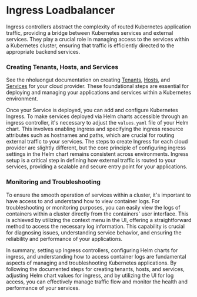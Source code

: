 # Ingress Loadbalancer

Ingress controllers abstract the complexity of routed Kubernetes application traffic, providing a bridge between Kubernetes services and external services. They play a crucial role in managing access to the services within a Kubernetes cluster, ensuring that traffic is efficiently directed to the appropriate backend services.

### Creating Tenants, Hosts, and Services

See the nholuongut documentation on creating [Tenants](../../welcome-to-nholuongut/application-focussed-interface/nholuongut-common-components/tenant.md), [Hosts](../../overview/use-cases/hosts-vms/), and [Services](../../welcome-to-nholuongut/application-focussed-interface/nholuongut-common-components/app-service-and-cloud-services.md) for your cloud provider. These foundational steps are essential for deploying and managing your applications and services within a Kubernetes environment.

Once your Service is deployed, you can add and configure Kubernetes Ingress. To make services deployed via Helm charts accessible through an ingress controller, it's necessary to adjust the `values.yaml` file of your Helm chart. This involves enabling ingress and specifying the ingress resource attributes such as hostnames and paths, which are crucial for routing external traffic to your services. The steps to create Ingress for each cloud provider are slightly different, but the core principle of configuring ingress settings in the Helm chart remains consistent across environments. Ingress setup is a critical step in defining how external traffic is routed to your services, providing a scalable and secure entry point for your applications.

### Monitoring and Troubleshooting

To ensure the smooth operation of services within a cluster, it's important to have access to and understand how to view container logs. For troubleshooting or monitoring purposes, you can easily view the logs of containers within a cluster directly from the containers' user interface. This is achieved by utilizing the context menu in the UI, offering a straightforward method to access the necessary log information. This capability is crucial for diagnosing issues, understanding service behavior, and ensuring the reliability and performance of your applications.

In summary, setting up Ingress controllers, configuring Helm charts for ingress, and understanding how to access container logs are fundamental aspects of managing and troubleshooting Kubernetes applications. By following the documented steps for creating tenants, hosts, and services, adjusting Helm chart values for ingress, and by utilizing the UI for log access, you can effectively manage traffic flow and monitor the health and performance of your services.